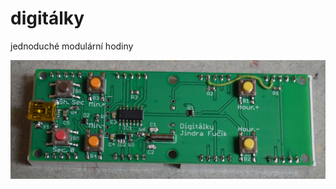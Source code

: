 # digitálky
jednoduché modulární hodiny

<ing src="https://raw.githubusercontent.com/fulda1/digitalky/main/img/front.jpg">

<img src="https://raw.githubusercontent.com/fulda1/digitalky/main/img/back.jpg">

